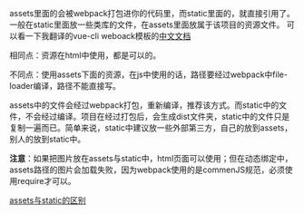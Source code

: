 assets里面的会被webpack打包进你的代码里，而static里面的，就直接引用了。
一般在static里面放一些类库的文件，在assets里面放属于该项目的资源文件。
可以看一下我翻译的vue-cli weboack模板的[中文文档](https://athena0304.gitbooks.io/vue-template-webpack-cn/content/static.html)





相同点：资源在html中使用，都是可以的。

不同点：使用assets下面的资源，在js中使用的话，路径要经过webpack中file-loader编译，路径不能直接写。

assets中的文件会经过webpack打包，重新编译，推荐该方式。而static中的文件，不会经过编译。项目在经过打包后，会生成dist文件夹，static中的文件只是复制一遍而已。简单来说，static中建议放一些外部第三方，自己的放到assets，别人的放到static中。

**注意**：如果把图片放在assets与static中，html页面可以使用；但在动态绑定中，assets路径的图片会加载失败，因为webpack使用的是commenJS规范，必须使用require才可以。

[assets与static的区别](https://zhuanlan.zhihu.com/p/143950140)

